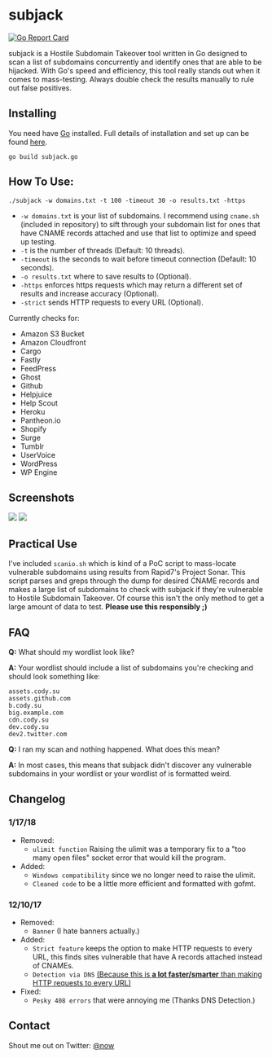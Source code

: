 # subjack

[![Go Report Card](https://goreportcard.com/badge/github.com/haccer/subjack)](https://goreportcard.com/report/github.com/haccer/subjack)

subjack is a Hostile Subdomain Takeover tool written in Go designed to scan a list of subdomains concurrently and identify ones that are able to be hijacked. With Go's speed and efficiency, this tool really stands out when it comes to mass-testing. Always double check the results manually to rule out false positives. 

## Installing

You need have [Go](https://golang.org/) installed. Full details of installation and set up can be found [here](https://golang.org/doc/install). 

`go build subjack.go`

## How To Use:

`./subjack -w domains.txt -t 100 -timeout 30 -o results.txt -https`
- `-w domains.txt` is your list of subdomains. I recommend using `cname.sh` (included in repository) to sift through your subdomain list for ones that have CNAME records attached and use that list to optimize and speed up testing.
- `-t` is the number of threads (Default: 10 threads). 
- `-timeout` is the seconds to wait before timeout connection (Default: 10 seconds).
- `-o results.txt` where to save results to (Optional).
- `-https` enforces https requests which may return a different set of results and increase accuracy (Optional).
- `-strict` sends HTTP requests to every URL (Optional).

Currently checks for:
- Amazon S3 Bucket
- Amazon Cloudfront
- Cargo
- Fastly
- FeedPress 
- Ghost
- Github 
- Helpjuice 
- Help Scout
- Heroku 
- Pantheon.io
- Shopify
- Surge 
- Tumblr
- UserVoice
- WordPress  
- WP Engine

## Screenshots
<img src="https://i.imgur.com/xfjSuwW.jpg" />
<img src="https://i.imgur.com/2bZF0Ge.png" />

## Practical Use

I've included `scanio.sh` which is kind of a PoC script to mass-locate vulnerable subdomains using results from Rapid7's Project Sonar. This script parses and greps through the dump for desired CNAME records and makes a large list of subdomains to check with subjack if they're vulnerable to Hostile Subdomain Takeover. Of course this isn't the only method to get a large amount of data to test. **Please use this responsibly ;)**

## FAQ
**Q:** What should my wordlist look like?

**A:** Your wordlist should include a list of subdomains you're checking and should look something like:
```
assets.cody.su
assets.github.com
b.cody.su
big.example.com
cdn.cody.su
dev.cody.su
dev2.twitter.com
```

**Q:** I ran my scan and nothing happened. What does this mean?

**A:** In most cases, this means that subjack didn't discover any vulnerable subdomains in your wordlist or your wordlist of is formatted weird.

## Changelog
### 1/17/18
- Removed:
  - `ulimit function` Raising the ulimit was a temporary fix to a "too many open files" socket error that would kill the program.
- Added:
  - `Windows compatibility` since we no longer need to raise the ulimit.
  - `Cleaned code` to be a little more efficient and formatted with gofmt.
### 12/10/17
- Removed:
  - `Banner` (I hate banners actually.)
- Added:
  - `Strict feature` keeps the option to make HTTP requests to every URL, this finds sites vulnerable that have A records attached instead of CNAMEs.
  - `Detection via DNS` [(Because this is **a lot faster/smarter** than making HTTP requests to every URL)](https://github.com/haccer/subjack/issues/1)
- Fixed:
  - `Pesky 408 errors` that were annoying me (Thanks DNS Detection.)

## Contact

Shout me out on Twitter: [@now](https://twitter.com/now)
